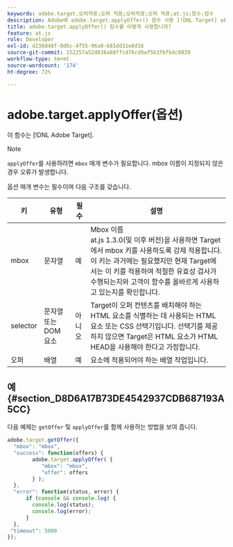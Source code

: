 ```yaml
---
keywords: adobe.target.오퍼적용;오퍼 적용;오퍼적용;오퍼 적용;at.js;함수;함수
description: Adobe에 adobe.target.applyOffer() 함수 사용 [!DNL Target] at.js JavaScript 라이브러리 를 사용하여 응답 콘텐츠를 적용합니다.
title: adobe.target.applyOffer() 함수를 어떻게 사용합니까?
feature: at.js
role: Developer
exl-id: d230d48f-0d6c-4f55-96a0-681dd31e8d16
source-git-commit: 152257a52d836a88ffcd76cd9af5b3fbfbdc0839
workflow-type: tm+mt
source-wordcount: '174'
ht-degree: 72%

---
```


# adobe.target.applyOffer(옵션)

이 함수는 [!DNL Adobe Target].

>[!NOTE]
>
>`applyOffer`를 사용하려면 `mbox` 매개 변수가 필요합니다. mbox 이름이 지정되지 않은 경우 오류가 발생합니다.

옵션 매개 변수는 필수이며 다음 구조를 갖습니다.

| 키 | 유형 | 필수 | 설명 |
|--- |--- |--- |--- |
| mbox | 문자열 | 예 | Mbox 이름<br>at.js 1.3.0(및 이후 버전)을 사용하면 Target에서 mbox 키를 사용하도록 강제 적용합니다. 이 키는 과거에는 필요했지만 현재 Target에서는 이 키를 적용하여 적절한 유효성 검사가 수행되는지와 고객이 함수를 올바르게 사용하고 있는지를 확인합니다. |
| selector | 문자열 또는 DOM 요소 | 아니오 | Target이 오퍼 컨텐츠를 배치해야 하는 HTML 요소를 식별하는 데 사용되는 HTML 요소 또는 CSS 선택기입니다. 선택기를 제공하지 않으면 Target은 HTML 요소가 HTML HEAD을 사용해야 한다고 가정합니다. |
| 오퍼 | 배열 | 예 | 요소에 적용되어야 하는 배열 작업입니다. |

## 예 {#section_D8D6A17B73DE4542937CDB687193A5CC}

다음 예제는 `getOffer` 및 `applyOffer`를 함께 사용하는 방법을 보여 줍니다.

```javascript
adobe.target.getOffer({   
  "mbox": "mbox",   
  "success": function(offers) {           
        adobe.target.applyOffer( {  
           "mbox": "mbox", 
           "offer": offers  
        } ); 
  },   
  "error": function(status, error) {           
      if (console && console.log) { 
        console.log(status); 
        console.log(error); 
      } 
  }, 
 "timeout": 5000 
}); 
```

